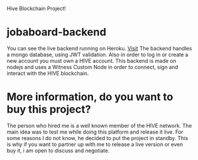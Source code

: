 Hive Blockchain Project!
# jobaboard-backend

You can see the live backend running on Heroku. [Visit](https://backendjab.herokuapp.com/)
The backend handles a mongo database, using JWT validation. Also in order to log in or create a new account you must own a HIVE account. 
This backend is made on nodejs and uses a Witness Custom Node in order to connect, sign and interact with the HIVE blockchain.

# More information, do you want to buy this project?

The person who hired me is a well known member of the HIVE network. The main idea was to test me while doing this platform and release it live. For some reasons I do not know, he decided to put the project in standby. This is why if you want to partner up with me to release a live version or even buy it, i am open to discuss and negotiate.

